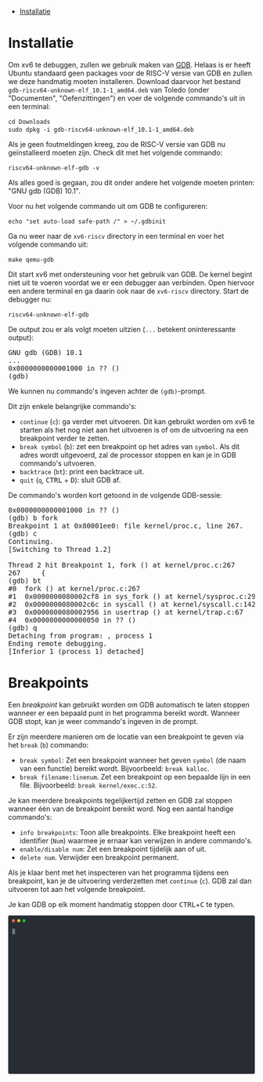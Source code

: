- [Installatie](#installatie)

# Installatie

Om xv6 te debuggen, zullen we gebruik maken van [GDB][gdb].
Helaas is er heeft Ubuntu standaard geen packages voor de RISC-V versie van GDB en zullen we deze handmatig moeten installeren.
Download daarvoor het bestand `gdb-riscv64-unknown-elf_10.1-1_amd64.deb` van Toledo (onder "Documenten", "Oefenzittingen") en voer de volgende commando's uit in een terminal:

```shell
cd Downloads
sudo dpkg -i gdb-riscv64-unknown-elf_10.1-1_amd64.deb
```

Als je geen foutmeldingen kreeg, zou de RISC-V versie van GDB nu geïnstalleerd moeten zijn.
Check dit met het volgende commando:

```shell
riscv64-unknown-elf-gdb -v
```

Als alles goed is gegaan, zou dit onder andere het volgende moeten printen: "GNU gdb (GDB) 10.1".

Voor nu het volgende commando uit om GDB te configureren:

```shell
echo "set auto-load safe-path /" > ~/.gdbinit
```

Ga nu weer naar de `xv6-riscv` directory in een terminal en voer het volgende commando uit:

```shell
make qemu-gdb
```

Dit start xv6 met ondersteuning voor het gebruik van GDB.
De kernel begint niet uit te voeren voordat we er een debugger aan verbinden.
Open hiervoor een andere terminal en ga daarin ook naar de `xv6-riscv` directory.
Start de debugger nu:

```shell
riscv64-unknown-elf-gdb
```

De output zou er als volgt moeten uitzien (`...` betekent oninteressante output):
<pre>
GNU gdb (GDB) 10.1
...
0x0000000000001000 in ?? ()
(gdb)
</pre>

We kunnen nu commando's ingeven achter de `(gdb)`-prompt.

Dit zijn enkele belangrijke commando's:
- `continue` (`c`): ga verder met uitvoeren.
  Dit kan gebruikt worden om xv6 te starten als het nog niet aan het uitvoeren is of om de uitvoering na een breakpoint verder te zetten.
- `break symbol` (`b`): zet een breakpoint op het adres van `symbol`.
  Als dit adres wordt uitgevoerd, zal de processor stoppen en kan je in GDB commando's uitvoeren.
- `backtrace` (`bt`): print een backtrace uit.
- `quit` (`q`, <kbd>CTRL</kbd> + <kbd>D</kbd>): sluit GDB af.

De commando's worden kort getoond in de volgende GDB-sessie:

<pre>
0x0000000000001000 in ?? ()
(gdb) b fork
Breakpoint 1 at 0x80001ee0: file kernel/proc.c, line 267.
(gdb) c
Continuing.
[Switching to Thread 1.2]

Thread 2 hit Breakpoint 1, fork () at kernel/proc.c:267
267     {
(gdb) bt
#0  fork () at kernel/proc.c:267
#1  0x0000000080002cf8 in sys_fork () at kernel/sysproc.c:29
#2  0x0000000080002c6c in syscall () at kernel/syscall.c:142
#3  0x0000000080002956 in usertrap () at kernel/trap.c:67
#4  0x0000000000000050 in ?? ()
(gdb) q
Detaching from program: , process 1
Ending remote debugging.
[Inferior 1 (process 1) detached]
</pre>

# Breakpoints

Een _breakpoint_ kan gebruikt worden om GDB automatisch te laten stoppen wanneer er een bepaald punt in het programma bereikt wordt.
Wanneer GDB stopt, kan je weer commando's ingeven in de prompt.

Er zijn meerdere manieren om de locatie van een breakpoint te geven via het `break` (`b`) commando:
- `break symbol`: Zet een breakpoint wanneer het geven `symbol` (de naam van een functie) bereikt wordt.
  Bijvoorbeeld: `break kalloc`.
- `break filename:linenum`. Zet een breakpoint op een bepaalde lijn in een file.
  Bijvoorbeeld: `break kernel/exec.c:52`.

Je kan meerdere breakpoints tegelijkertijd zetten en GDB zal stoppen wanneer één van de breakpoint bereikt word.
Nog een aantal handige commando's:
- `info breakpoints`: Toon alle breakpoints.
  Elke breakpoint heeft een identifier (`Num`) waarmee je ernaar kan verwijzen in andere commando's.
- `enable/disable num`: Zet een breakpoint tijdelijk aan of uit.
- `delete num`. Verwijder een breakpoint permanent.

Als je klaar bent met het inspecteren van het programma tijdens een breakpoint, kan je de uitvoering verderzetten met `continue` (`c`).
GDB zal dan uitvoeren tot aan het volgende breakpoint.

Je kan GDB op elk moment handmatig stoppen door <kbd>CTRL</kbd>+<kbd>C</kbd> te typen.

[![asciicast](img/breakpoints.svg)](https://asciinema.org/a/376454)

[gdb]: https://www.gnu.org/software/gdb/
